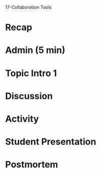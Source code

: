 17-Collaboration Tools

# Recap


# Admin (5 min)


# Topic Intro 1


# Discussion


# Activity


# Student Presentation


# Postmortem